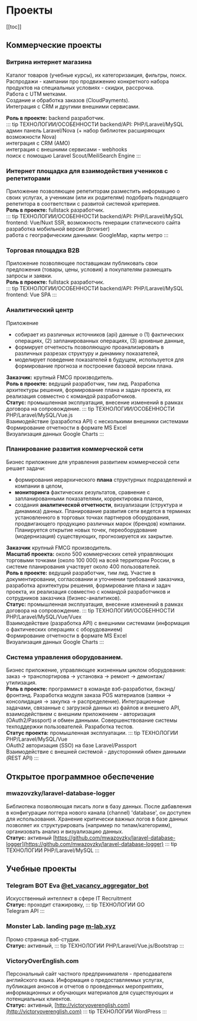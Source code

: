 <link rel="stylesheet" type="text/css" href="/style.css">

# Проекты

[[toc]]

## Коммерческие проекты

### Витрина интернет магазина

Каталог товаров (учебные курсы), их категоризаиция, фильтры, поиск.  
Распродажи - кампании про продвижению конкретного набора продуктов на специальных условиях - скидки, рассрочка.  
Работа с UTM метками.  
Создание и обработка заказов (CloudPayments).  
Интеграция с CRM и другими внешними сервисами.

**Роль в проекте:** backend разработчик.  
::: tip ТЕХНОЛОГИИ/ОСОБЕННОСТИ
backend/API: PHP/Laravel/MySQL
админ панель Laravel/Nova (+ набор библиотек расширяющих возможности Nova)  
интеграция с CRM (AMO)  
интеграция с внешними сервисами - webhooks  
поиск с помощью Laravel Scout/MeiliSearch Engine
:::

### Интернет площадка для взаимодействия учеников с репетиторами

Приложение позволяющее репетиторам разместить информацию о своих услугах, а ученикам (или их родителям)
подобрать подходящего репетитора в соответствии с развитой системой критериев.  
**Роль в проекте:** fullstack разработчик.  
::: tip ТЕХНОЛОГИИ/ОСОБЕННОСТИ
backend/API: PHP/Laravel/MySQL  
frontend: Vue/Nuxt SSR, возможность генерации статического сайта  
разработка мобильной версии (browser)  
работа с географическим данными: GoogleMap, карты метро
:::

### Торговая площадка B2B

Приложение позволяющее поставщикам публиковать свои предложения (товары, цены, условия) а покупателям размещать запросы и заявки.  
**Роль в проекте:** fullstack разработчик.  
::: tip ТЕХНОЛОГИИ/ОСОБЕННОСТИ
backend/API: PHP/Laravel/MySQL  
frontend: Vue SPA
:::

### Aналитический центр

Приложение

- собирает из различных источников (api) данные о (1) фактических операциях, (2) запланированных операциях, (3) архивные данные,
- формирует отчетность позволяющую проанализировать в различных разрезах структуру и динамику показателей,
- моделирует поведение показателей в будущем, используется для формирование прогноза и построение базовой версии плана.

**Заказчик:** крупный FMCG производитель.  
**Роль в проекте:** ведущий разработчик, тим лид. Разработка архитектуры решения, формирование плана и задач проекта, их реализация совместно с командой разработчиков.  
**Статус:** промышленная эксплуатация, внесение изменений в рамках договора на сопровождение.
::: tip ТЕХНОЛОГИИ/ОСОБЕННОСТИ
PHP/Laravel/MySQL/Vue.js  
Взаимодействие (разработка API) с несколькими внешники системами  
Формирование отчетности в формате MS Excel  
Визуализация данных Google Charts
:::

### Планирование развития коммерческой сети

Бизнес приложение для управления развитием коммерческой сети решает задачи:

- формирования иерархического **плана** структурных подразделений и компании в целом,
- **мониторинга** фактических результатов, сравнение с запланированными показателями, корректировка планов,
- создания **аналитической отчетности**, визуализации (структура и динамика) данных.
  Планирование развития сети ведется в терминах установленного в торговых точках партнеров оборудования, продвигающего продукцию различных марок (брендов) компании.
  Планируется открытие новых точек, переоборудование (модернизация) существующих, прогнозируется их закрытие.

**Заказчик** крупный FMCG производитель.  
**Масштаб проекта:** около 500 коммерческих сетей управляющих торговыми точками (около 100 000) на всей территории России, в системе планирования участвует около 400 пользователей.  
**Роль в проекте:** ведущий разработчик, тим лид. Участие в документировании, согласовании и уточнении требований заказчика, разработка архитектуры решения, формирование плана и задач проекта, их реализация совместно с командой разработчиков и сотрудников заказчика (бизнес-аналитиков).  
**Статус:** промышленная эксплуатация, внесение изменений в рамках договора на сопровождение.
::: tip ТЕХНОЛОГИИ/ОСОБЕННОСТИ
PHP/Laravel/MySQL/Vue/Vuex  
Взаимодействие (разработка API) с внешними системами (информация о фактичееских операциях с оборудованием)  
Формирование отчетности в формате MS Excel  
Визуализация данных Google Charts
:::

### Система управления оборудованием.

Бизнес приложение, управляющее жизненным циклом оборудования: заказ → транспортирова → установка → ремонт → демонтаж/утилизация.  
**Роль в проекте:** программист в команде вэб-разработки, бэкэнд/фронтэнд. Разработка модуля заказа POS материалов (заявки → консолидация → закупка → распределение). Интеграционные задачами, связанные с загрузкой данных из файлов и внешнего API, взаимодействием с внешним приложением - авторизация (OAuth2/Passport) и обмен данными. Совершенствование системы техподдержки пользователей. Разработка тестов.  
**Статус проекта:** промышленная эксплуатации.
::: tip ТЕХНОЛОГИИ
PHP/Laravel/MySQL/Vue  
OAuth2 авторизация (SSO) на базе Laravel/Passport  
Взаимодействие с внешней системой - двусторонний обмен данными (REST API)
:::

## Открытое программное обеспечение

### mwazovzky/laravel-database-logger

Библиотека позволяющая писать логи в базу данных.
После дабавления в конфигурации логгера нового канала (channel) 'database', он доступен для использования.
Хранение критически важных логов в базе данных позволяет их структурировать (например по типам/категориям),
организовать анализ и визуализацию данных.  
**Статус:** активный
[https://github.com/mwazovzky/laravel-database-logger](https://github.com/mwazovzky/laravel-database-logger)
::: tip ТЕХНОЛОГИИ
PHP/Laravel/MySQL
:::

## Учебные проекты

### Telegram BOT Eva [@et_vacancy_aggregator_bot](https://web.telegram.org/#/im?p=@et_vacancy_aggregator_bot)

Искусственный интеллект в сфере IT Recruitment  
**Статус:** проходит стажировку,
::: tip ТЕХНОЛОГИИ
GO  
Telegram API
:::

### Monster Lab. landing page [m-lab.xyz](http://m-lab.xyz)

Промо страница вэб-студии.  
**Статус:** активный,
::: tip ТЕХНОЛОГИИ
PHP/Laravel/Vue.js/Bootstrap
:::

### VictoryOverEnglish.com

Персональный сайт частного предпринимателя - преподавателя английского языка.
Информация о предоставляемых услугах, публикация анонсов и отчетов о проведенных мероприятиях, информационных и обучающих материалов для существующих и потенциальных клиентов.  
**Статус:** активный,
[http://victoryoverenglish.com](http://victoryoverenglish.com)
::: tip ТЕХНОЛОГИИ
WordPress
:::
